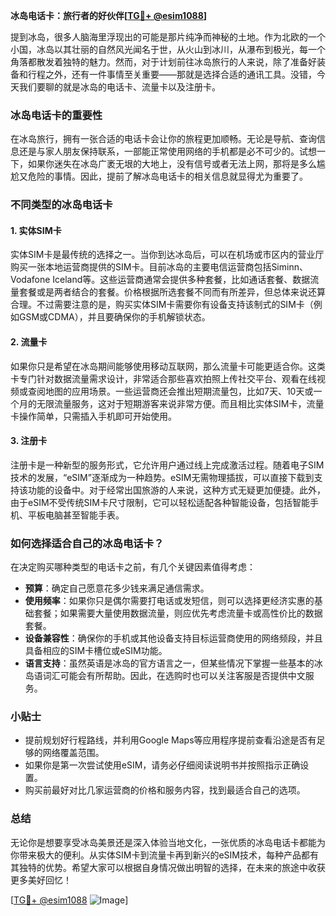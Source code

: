**冰岛电话卡：旅行者的好伙伴[[TG💪+ @esim1088](https://t.me/s/esim1088)]**

提到冰岛，很多人脑海里浮现出的可能是那片纯净而神秘的土地。作为北欧的一个小国，冰岛以其壮丽的自然风光闻名于世，从火山到冰川，从瀑布到极光，每一个角落都散发着独特的魅力。然而，对于计划前往冰岛旅行的人来说，除了准备好装备和行程之外，还有一件事情至关重要——那就是选择合适的通讯工具。没错，今天我们要聊的就是冰岛的电话卡、流量卡以及注册卡。

### 冰岛电话卡的重要性

在冰岛旅行，拥有一张合适的电话卡会让你的旅程更加顺畅。无论是导航、查询信息还是与家人朋友保持联系，一部能正常使用网络的手机都是必不可少的。试想一下，如果你迷失在冰岛广袤无垠的大地上，没有信号或者无法上网，那将是多么尴尬又危险的事情。因此，提前了解冰岛电话卡的相关信息就显得尤为重要了。

### 不同类型的冰岛电话卡

#### 1. 实体SIM卡

实体SIM卡是最传统的选择之一。当你到达冰岛后，可以在机场或市区内的营业厅购买一张本地运营商提供的SIM卡。目前冰岛的主要电信运营商包括Siminn、Vodafone Iceland等。这些运营商通常会提供多种套餐，比如通话套餐、数据流量套餐或是两者结合的套餐。价格根据所选套餐不同而有所差异，但总体来说还算合理。不过需要注意的是，购买实体SIM卡需要你有设备支持该制式的SIM卡（例如GSM或CDMA），并且要确保你的手机解锁状态。

#### 2. 流量卡

如果你只是希望在冰岛期间能够使用移动互联网，那么流量卡可能更适合你。这类卡专门针对数据流量需求设计，非常适合那些喜欢拍照上传社交平台、观看在线视频或查阅地图的应用场景。一些运营商还会推出短期流量包，比如7天、10天或一个月的无限流量服务，这对于短期游客来说非常方便。而且相比实体SIM卡，流量卡操作简单，只需插入手机即可开始使用。

#### 3. 注册卡

注册卡是一种新型的服务形式，它允许用户通过线上完成激活过程。随着电子SIM技术的发展，“eSIM”逐渐成为一种趋势。eSIM无需物理插拔，可以直接下载到支持该功能的设备中。对于经常出国旅游的人来说，这种方式无疑更加便捷。此外，由于eSIM不受传统SIM卡尺寸限制，它可以轻松适配各种智能设备，包括智能手机、平板电脑甚至智能手表。

### 如何选择适合自己的冰岛电话卡？

在决定购买哪种类型的电话卡之前，有几个关键因素值得考虑：

- **预算**：确定自己愿意花多少钱来满足通信需求。
- **使用频率**：如果你只是偶尔需要打电话或发短信，则可以选择更经济实惠的基础套餐；如果需要大量使用数据流量，则应优先考虑流量卡或高性价比的数据套餐。
- **设备兼容性**：确保你的手机或其他设备支持目标运营商使用的网络频段，并且具备相应的SIM卡槽位或eSIM功能。
- **语言支持**：虽然英语是冰岛的官方语言之一，但某些情况下掌握一些基本的冰岛语词汇可能会有所帮助。因此，在选购时也可以关注客服是否提供中文服务。

### 小贴士

- 提前规划好行程路线，并利用Google Maps等应用程序提前查看沿途是否有足够的网络覆盖范围。
- 如果你是第一次尝试使用eSIM，请务必仔细阅读说明书并按照指示正确设置。
- 购买前最好对比几家运营商的价格和服务内容，找到最适合自己的选项。

### 总结

无论你是想要享受冰岛美景还是深入体验当地文化，一张优质的冰岛电话卡都能为你带来极大的便利。从实体SIM卡到流量卡再到新兴的eSIM技术，每种产品都有其独特的优势。希望大家可以根据自身情况做出明智的选择，在未来的旅途中收获更多美好回忆！

[[TG💪+ @esim1088](https://t.me/s/esim1088) ![Image](https://i.postimg.cc/4NQfJmqS/Snipaste-2025-05-13-00-14-12.png)]